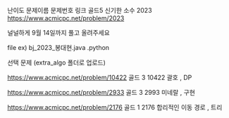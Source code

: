 난이도	문제이름	문제번호	링크
골드5	신기한 소수	2023	https://www.acmicpc.net/problem/2023

널널하게 9월 14일까지 풀고 올려주세요 

file ex) bj_2023_봉대현.java .python


선택 문제 (extra_algo 폴더로 업로드)

https://www.acmicpc.net/problem/10422 골드 3 10422 괄호   , DP 

https://www.acmicpc.net/problem/2933  골드 3 2993 미네랄  , 구현

https://www.acmicpc.net/problem/2176  골드 1 2176 합리적인 이동 경로 , 트리
